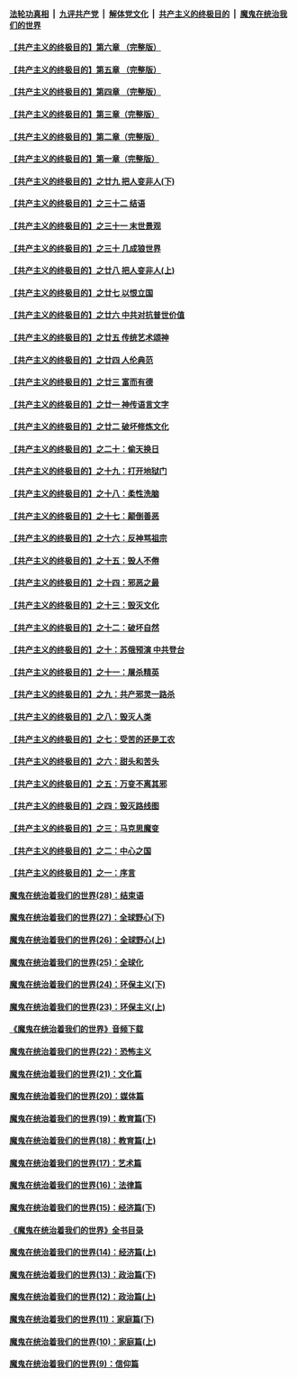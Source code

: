 

####  [法轮功真相](../../../../basic/blob/master/README.md?t=06271432) &nbsp;|&nbsp; [九评共产党](../../../../9ping.md/blob/master/README.md?t=06271432) &nbsp;|&nbsp; [解体党文化](../../../../jtdwh.md/blob/master/README.md?t=06271432)  &nbsp;|&nbsp; [共产主义的终极目的](../../../../gczydzjmd.md/blob/master/README.md?t=06271432) &nbsp;|&nbsp; [魔鬼在统治我们的世界](../../../../mgztzwmdsj.md/blob/master/README.md?t=06271432) 

#### [【共产主义的终极目的】第六章 （完整版）](../pages/nsc422/n11428913.md?t=06271432) 

#### [【共产主义的终极目的】第五章 （完整版）](../pages/nsc422/n11428912.md?t=06271432) 

#### [【共产主义的终极目的】第四章 （完整版）](../pages/nsc422/n11428907.md?t=06271432) 

#### [【共产主义的终极目的】第三章（完整版）](../pages/nsc422/n11428848.md?t=06271432) 

#### [【共产主义的终极目的】第二章（完整版）](../pages/nsc422/n11428831.md?t=06271432) 

#### [【共产主义的终极目的】第一章（完整版）](../pages/nsc422/n11417651.md?t=06271432) 

#### [【共产主义的终极目的】之廿九 把人变非人(下)](../pages/nsc422/n11344140.md?t=06271432) 

#### [【共产主义的终极目的】之三十二 结语](../pages/nsc422/n11360535.md?t=06271432) 

#### [【共产主义的终极目的】之三十一 末世景观](../pages/nsc422/n11351129.md?t=06271432) 

#### [【共产主义的终极目的】之三十 几成狼世界](../pages/nsc422/n11348280.md?t=06271432) 

#### [【共产主义的终极目的】之廿八 把人变非人(上)](../pages/nsc422/n11340492.md?t=06271432) 

#### [【共产主义的终极目的】之廿七 以恨立国](../pages/nsc422/n11336944.md?t=06271432) 

#### [【共产主义的终极目的】之廿六 中共对抗普世价值](../pages/nsc422/n11324785.md?t=06271432) 

#### [【共产主义的终极目的】之廿五 传统艺术颂神](../pages/nsc422/n11296396.md?t=06271432) 

#### [【共产主义的终极目的】之廿四 人伦典范](../pages/nsc422/n11296397.md?t=06271432) 

#### [【共产主义的终极目的】之廿三 富而有德](../pages/nsc422/n11283598.md?t=06271432) 

#### [【共产主义的终极目的】之廿一 神传语言文字](../pages/nsc422/n11263265.md?t=06271432) 

#### [【共产主义的终极目的】之廿二 破坏修炼文化](../pages/nsc422/n11245728.md?t=06271432) 

#### [【共产主义的终极目的】之二十：偷天换日](../pages/nsc422/n11238846.md?t=06271432) 

#### [【共产主义的终极目的】之十九：打开地狱门](../pages/nsc422/n11206376.md?t=06271432) 

#### [【共产主义的终极目的】之十八：柔性洗脑](../pages/nsc422/n11199994.md?t=06271432) 

#### [【共产主义的终极目的】之十七：颠倒善恶](../pages/nsc422/n11179782.md?t=06271432) 

#### [【共产主义的终极目的】之十六：反神骂祖宗](../pages/nsc422/n11166798.md?t=06271432) 

#### [【共产主义的终极目的】之十五：毁人不倦](../pages/nsc422/n11166792.md?t=06271432) 

#### [【共产主义的终极目的】之十四：邪恶之最](../pages/nsc422/n11150249.md?t=06271432) 

#### [【共产主义的终极目的】之十三：毁灭文化](../pages/nsc422/n11135227.md?t=06271432) 

#### [【共产主义的终极目的】之十二：破坏自然](../pages/nsc422/n11135214.md?t=06271432) 

#### [【共产主义的终极目的】之十：苏俄预演 中共登台](../pages/nsc422/n11118424.md?t=06271432) 

#### [【共产主义的终极目的】之十一：屠杀精英](../pages/nsc422/n11118442.md?t=06271432) 

#### [【共产主义的终极目的】之九：共产邪灵一路杀](../pages/nsc422/n11114139.md?t=06271432) 

#### [【共产主义的终极目的】之八：毁灭人类](../pages/nsc422/n11108503.md?t=06271432) 

#### [【共产主义的终极目的】之七：受苦的还是工农](../pages/nsc422/n11101809.md?t=06271432) 

#### [【共产主义的终极目的】之六：甜头和苦头](../pages/nsc422/n11096971.md?t=06271432) 

#### [【共产主义的终极目的】之五：万变不离其邪](../pages/nsc422/n11091285.md?t=06271432) 

#### [【共产主义的终极目的】之四：毁灭路线图](../pages/nsc422/n11086284.md?t=06271432) 

#### [【共产主义的终极目的】之三：马克思魔变](../pages/nsc422/n11061941.md?t=06271432) 

#### [【共产主义的终极目的】之二：中心之国](../pages/nsc422/n11047728.md?t=06271432) 

#### [【共产主义的终极目的】之一：序言](../pages/nsc422/n11086077.md?t=06271432) 

#### [魔鬼在统治着我们的世界(28)：结束语](../pages/nsc422/n10936246.md?t=06271432) 

#### [魔鬼在统治着我们的世界(27)：全球野心(下)](../pages/nsc422/n10928319.md?t=06271432) 

#### [魔鬼在统治着我们的世界(26)：全球野心(上)](../pages/nsc422/n10900318.md?t=06271432) 

#### [魔鬼在统治着我们的世界(25)：全球化](../pages/nsc422/n10788205.md?t=06271432) 

#### [魔鬼在统治着我们的世界(24)：环保主义(下)](../pages/nsc422/n10695307.md?t=06271432) 

#### [魔鬼在统治着我们的世界(23)：环保主义(上)](../pages/nsc422/n10688613.md?t=06271432) 

#### [《魔鬼在统治着我们的世界》音频下载](../pages/nsc422/n10635553.md?t=06271432) 

#### [魔鬼在统治着我们的世界(22)：恐怖主义](../pages/nsc422/n10614727.md?t=06271432) 

#### [魔鬼在统治着我们的世界(21)：文化篇](../pages/nsc422/n10597706.md?t=06271432) 

#### [魔鬼在统治着我们的世界(20)：媒体篇](../pages/nsc422/n10586579.md?t=06271432) 

#### [魔鬼在统治着我们的世界(19)：教育篇(下)](../pages/nsc422/n10564808.md?t=06271432) 

#### [魔鬼在统治着我们的世界(18)：教育篇(上)](../pages/nsc422/n10526970.md?t=06271432) 

#### [魔鬼在统治着我们的世界(17)：艺术篇](../pages/nsc422/n10499093.md?t=06271432) 

#### [魔鬼在统治着我们的世界(16)：法律篇](../pages/nsc422/n10485969.md?t=06271432) 

#### [魔鬼在统治着我们的世界(15)：经济篇(下)](../pages/nsc422/n10469975.md?t=06271432) 

#### [《魔鬼在统治着我们的世界》全书目录](../pages/nsc422/n10464261.md?t=06271432) 

#### [魔鬼在统治着我们的世界(14)：经济篇(上)](../pages/nsc422/n10457370.md?t=06271432) 

#### [魔鬼在统治着我们的世界(13)：政治篇(下)](../pages/nsc422/n10448270.md?t=06271432) 

#### [魔鬼在统治着我们的世界(12)：政治篇(上)](../pages/nsc422/n10444576.md?t=06271432) 

#### [魔鬼在统治着我们的世界(11)：家庭篇(下)](../pages/nsc422/n10440961.md?t=06271432) 

#### [魔鬼在统治着我们的世界(10)：家庭篇(上)](../pages/nsc422/n10435448.md?t=06271432) 

#### [魔鬼在统治着我们的世界(9)：信仰篇](../pages/nsc422/n10432159.md?t=06271432) 

